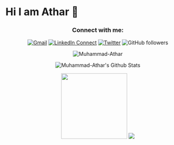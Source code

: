 # Hi I am Athar 👋

<div align="center">

### Connect with me:

[![Gmail](https://img.shields.io/badge/%20-Send%20Mail-black?color=14171A&labelColor=ef5350&logo=gmail&logoColor=ffffff "hussanmughal9246@gmail.com")](mailto:hussanmughal9246@gmail.com?subject=From%20GitHub&body=Hi,%20there.%20Found%20you%20from%20GitHub.)
[![LinkedIn Connect](https://img.shields.io/badge/%20-Connect-black?color=14171A&labelColor=212121&logo=linkedin&logoColor=ffffff "muhammad-usman-tahir-666886202")](https://www.linkedin.com/in/muhammad-athar-330b75226/)
[![Twitter](https://img.shields.io/twitter/url/https/twitter.com/cloudposse.svg?style=social&label=Follow%20%40Hassan "iamhassan2662")](https://twitter.com/iamhassan2662)
![GitHub followers](https://img.shields.io/github/followers/Muhammad-Athar?label=follow&style=social "Follow on Github")

</div>

<p align="center"> <img src="https://komarev.com/ghpvc/?username=Muhammad-Athar" alt="Muhammad-Athar"/> </p>


<p align="center">
   <img class="darkMode" align="center" alt="Muhammad-Athar's Github Stats" src="https://github-readme-stats.vercel.app/api?username=Muhammad-Athar&show_icons=true&hide_border=true&locale=en&theme=tokyonight"/>
</p>
<p align="center">
    <img height="180em" src="https://github-readme-streak-stats.herokuapp.com/?user=Muhammad-Athar&theme=tokyonight&hide_border=true&background=0D1117&stroke=0000&count_private=true&include_all_commits=true"/>
    <img src="https://activity-graph.herokuapp.com/graph?username=Muhammad-Athar&count_private=true&hide_border=true&bg_color=0d1117&theme=github" />
</p>